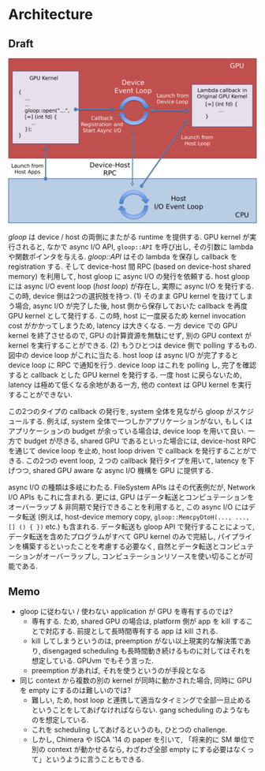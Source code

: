 # Architecture

## Draft

![Architecture Figure](fig/architecture.png?raw=true)

_gloop_ は device / host の両側にまたがる runtime を提供する.
GPU kernel が実行されると, なかで async I/O API, `gloop::API` を呼び出し, その引数に lambda や関数ポインタを与える.
_gloop::API_ はその lambda を保存し callback を registration する.
そして device-host 間 RPC (based on device-host shared memory) を利用して, host gloop に async I/O の発行を依頼する.
host gloop には async I/O event loop (_host loop_) が存在し, 実際に async I/O を発行する.
この時, device 側は2つの選択肢を持つ. (1) そのまま GPU kernel を抜けてしまう場合, async I/O が完了した後,
host 側から保存しておいた callback を再度 GPU kernel として発行する. この時, host に一度戻るため kernel invocation cost がかかってしまうため,
latency は大きくなる. 一方 device での GPU kernel を終了させるので, GPU の計算資源を無駄にせず, 別の GPU context が kernel を実行することができる.
(2) もうひとつは device 側で polling するもの. 図中の device loop がこれに当たる. host loop は async I/O が完了すると device loop に RPC で通知を行う.
device loop はこれを polling し, 完了を確認すると callback とした GPU kernel を発行する.
一度 host に戻らないため, latency は極めて低くなる余地がある一方, 他の context は GPU kernel を実行することができない.

この2つのタイプの callback の発行を, system 全体を見ながら gloop がスケジュールする. 例えば, system 全体で一つしかアプリケーションがない,
もしくはアプリケーションの budget が余っている場合は, device loop を用いて良い. 一方で budget が尽きる, shared GPU であるといった場合には,
device-host RPC を通じて device loop を止め, host loop driven で callback を発行することができる.
この2つの event loop, ２つの callback 発行タイプを用いて, latency を下げつつ, shared GPU aware な async I/O 機構を GPU に提供する.

async I/O の種類は多岐にわたる. FileSystem APIs はその代表例だが, Network I/O APIs もこれに含まれる.
更には, GPU はデータ転送とコンピュテーションをオーバーラップ & 非同期で発行できることを利用すると,
この async I/O にはデータ転送 (例えば, host-device memory copy, `gloop::MemcpyDtoH(..., ..., [] () { })` etc.) も含まれる.
データ転送も gloop API で発行することによって, データ転送を含めたプログラムがすべて GPU kernel のみで完結し,
パイプラインを構築するといったことを考慮する必要なく, 自然とデータ転送とコンピュテーションがオーバーラップし,
コンピュテーションリソースを使い切ることが可能である.

## Memo

+ gloop に従わない / 使わない application が GPU を専有するのでは?
    + 専有する. ため, shared GPU の場合は, platform 側が app を kill することで対応する. 前提として長時間専有する app は kill される.
    + kill してしまうというのは, preemption がない以上現実的な解決策であり, disengaged scheduling も長時間動き続けるものに対してはそれを想定している. GPUvm でもそう言った.
    + preemption があれば, それを使うというのが手段となる
+ 同じ context から複数の別の kernel が同時に動かされた場合, 同時に GPU を empty にするのは難しいのでは?
    + 難しい, ため, host loop と連携して適当なタイミングで全部一旦止めるということをしてあげなければならない. gang scheduling のようなものを想定している.
    + これを scheduling してあげるというのも, ひとつの challenge.
    + しかし, Chimera や ISCA '14 の paper を引いて, 「将来的に SM 単位で別の context が動かせるなら, わざわざ全部 empty にする必要はなくって」というように言うこともできる.
